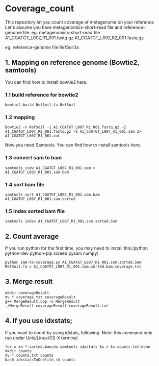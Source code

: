 # Coverage_count
This repository let you count coverage of metagenome on your reference
Let's assume you have metagenomics-short-read file and reference-genome file.
eg. metagenomics-short-read file
A1_CGATGT_L007_R1_001.fastq.gz
A1_CGATGT_L007_R2_001.fastq.gz 

eg. reference-genome file
RefSoil.fa

## 1. Mapping on reference genome (Bowtie2, samtools)
You can find how to install bowtie2 here.

### 1.1 build reference for bowtie2
```
bowtie2-build RefSoil.fa RefSoil
```
### 1.2 mapping
```
bowtie2 -x RefSoil -1 A1_CGATGT_L007_R1_001.fastq.gz -2 A1_CGATGT_L007_R2_001.fastq.gz -S A1_CGATGT_L007_R1_001.sam 2> A1_CGATGT_L007_R1_001.out
```
Now you need Samtools. You can find how to install samtools here.
### 1.3 convert sam to bam
```
samtools view A1_CGATGT_L007_R1_001.sam > A1_CGATGT_L007_R1_001.sam.bam
```
### 1.4 sort bam file
```
samtools sort A1_CGATGT_L007_R1_001.sam.bam A1_CGATGT_L007_R1_001.sam.sorted
```
### 1.5 index sorted bam file
```
samtools index A1_CGATGT_L007_R1_001.sam.sorted.bam
```
## 2. Count average
If you run python for the first time, you may need to install this.(python python-dev python-pip screed pysam numpy)
```
python sam-to-coverage.py A1_CGATGT_L007_R1_001.sam.sorted.bam RefSoil.fa > A1_CGATGT_L007_R1_001.sam.sorted.bam.coverage.txt
```
## 3. Merge result
```
mkdir coverageResult
mv *.coverage.txt coverageResult
g++ MergeResult.cpp -o MergeResult
./MergeResult coverageResult coverageResult.txt
```
## 4. If you use idxstats;

If you want to count by using idstats, following.
Note: this command only run under Unix/Linux/OS-X terminal
```
for x in *.sorted.bam;do samtools idxstats $x > $x.counts.txt;done
mkdir counts 
mv *.counts.txt counts
bash idxstatsToOnefile.sh counts
```